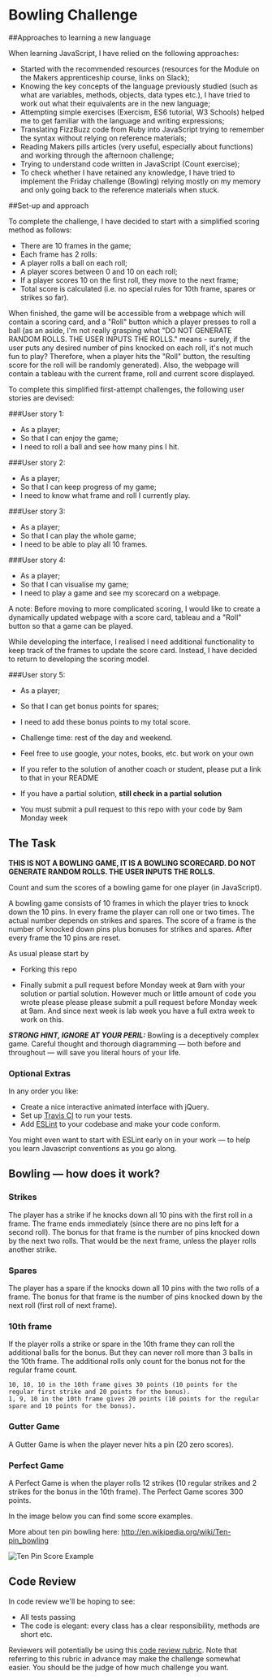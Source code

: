 
Bowling Challenge
=================

##Approaches to learning a new language

When learning JavaScript, I have relied on the following approaches:

  * Started with the recommended resources (resources for the Module on the Makers apprenticeship course, links on Slack);
  * Knowing the key concepts of the language previously studied (such as what are variables, methods, objects, data types etc.), I have tried to work out what their equivalents are in the new language;
  * Attempting simple exercises (Exercism, ES6 tutorial, W3 Schools) helped me to get familiar with the language and writing expressions;
  * Translating FizzBuzz code from Ruby into JavaScript trying to remember the syntax without relying on reference materials;
  * Reading Makers pills articles (very useful, especially about functions) and working through the afternoon challenge;
  * Trying to understand code written in JavaScript (Count exercise);
  * To check whether I have retained any knowledge, I have tried to implement the Friday challenge (Bowling) relying mostly on my memory and only going back to the reference materials when stuck.

##Set-up and approach

To complete the challenge, I have decided to start with a simplified scoring method as follows:
  * There are 10 frames in the game;
  * Each frame has 2 rolls:
  * A player rolls a ball on each roll;
  * A player scores between 0 and 10 on each roll;
  * If a player scores 10 on the first roll, they move to the next frame;
  * Total score is calculated (i.e. no special rules for 10th frame, spares or strikes so far).

When finished, the game will be accessible from a webpage which will contain a scoring card, and a "Roll" button which a player presses to roll a ball (as an aside, I'm not really grasping what "DO NOT GENERATE RANDOM ROLLS. THE USER INPUTS THE ROLLS." means - surely, if the user puts any desired number of pins knocked on each roll, it's not much fun to play? Therefore, when a player hits the "Roll" button, the resulting score for the roll will be randomly generated). Also, the webpage will contain a tableau with the current frame, roll and current score displayed.

To complete this simplified first-attempt challenges, the following user stories are devised:

###User story 1:
  * As a player;
  * So that I can enjoy the game;
  * I need to roll a ball and see how many pins I hit.

###User story 2:
  * As a player;
  * So that I can keep progress of my game;
  * I need to know what frame and roll I currently play.

###User story 3:
  * As a player;
  * So that I can play the whole game;
  * I need to be able to play all 10 frames.

###User story 4:
  * As a player;
  * So that I can visualise my game;
  * I need to play a game and see my scorecard on a webpage.

A note: Before moving to more complicated scoring, I would like to create a dynamically updated webpage with a score card, tableau and a "Roll" button so that a game can be played.

While developing the interface, I realised I need additional functionality to keep track of the frames to update the score card. Instead, I have decided to return to developing the scoring model.


###User story 5:
  * As a player;
  * So that I can get bonus points for spares;
  * I need to add these bonus points to my total score.




* Challenge time: rest of the day and weekend.
* Feel free to use google, your notes, books, etc. but work on your own
* If you refer to the solution of another coach or student, please put a link to that in your README
* If you have a partial solution, **still check in a partial solution**
* You must submit a pull request to this repo with your code by 9am Monday week

## The Task

**THIS IS NOT A BOWLING GAME, IT IS A BOWLING SCORECARD. DO NOT GENERATE RANDOM ROLLS. THE USER INPUTS THE ROLLS.**

Count and sum the scores of a bowling game for one player (in JavaScript).

A bowling game consists of 10 frames in which the player tries to knock down the 10 pins. In every frame the player can roll one or two times. The actual number depends on strikes and spares. The score of a frame is the number of knocked down pins plus bonuses for strikes and spares. After every frame the 10 pins are reset.

As usual please start by

* Forking this repo

* Finally submit a pull request before Monday week at 9am with your solution or partial solution.  However much or little amount of code you wrote please please please submit a pull request before Monday week at 9am.  And since next week is lab week you have a full extra week to work on this.

___STRONG HINT, IGNORE AT YOUR PERIL:___ Bowling is a deceptively complex game. Careful thought and thorough diagramming — both before and throughout — will save you literal hours of your life.

### Optional Extras

In any order you like:

* Create a nice interactive animated interface with jQuery.
* Set up [Travis CI](https://travis-ci.org) to run your tests.
* Add [ESLint](http://eslint.org/) to your codebase and make your code conform.

You might even want to start with ESLint early on in your work — to help you
learn Javascript conventions as you go along.

## Bowling — how does it work?

### Strikes

The player has a strike if he knocks down all 10 pins with the first roll in a frame. The frame ends immediately (since there are no pins left for a second roll). The bonus for that frame is the number of pins knocked down by the next two rolls. That would be the next frame, unless the player rolls another strike.

### Spares

The player has a spare if the knocks down all 10 pins with the two rolls of a frame. The bonus for that frame is the number of pins knocked down by the next roll (first roll of next frame).

### 10th frame

If the player rolls a strike or spare in the 10th frame they can roll the additional balls for the bonus. But they can never roll more than 3 balls in the 10th frame. The additional rolls only count for the bonus not for the regular frame count.

    10, 10, 10 in the 10th frame gives 30 points (10 points for the regular first strike and 20 points for the bonus).
    1, 9, 10 in the 10th frame gives 20 points (10 points for the regular spare and 10 points for the bonus).

### Gutter Game

A Gutter Game is when the player never hits a pin (20 zero scores).

### Perfect Game

A Perfect Game is when the player rolls 12 strikes (10 regular strikes and 2 strikes for the bonus in the 10th frame). The Perfect Game scores 300 points.

In the image below you can find some score examples.

More about ten pin bowling here: http://en.wikipedia.org/wiki/Ten-pin_bowling

![Ten Pin Score Example](images/example_ten_pin_scoring.png)

## Code Review

In code review we'll be hoping to see:

* All tests passing
* The code is elegant: every class has a clear responsibility, methods are short etc.

Reviewers will potentially be using this [code review rubric](docs/review.md).  Note that referring to this rubric in advance may make the challenge somewhat easier.  You should be the judge of how much challenge you want.
